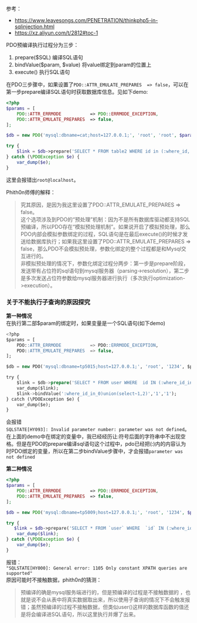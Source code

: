 参考：
- https://www.leavesongs.com/PENETRATION/thinkphp5-in-sqlinjection.html
- https://xz.aliyun.com/t/2812#toc-1


PDO预编译执行过程分为三步：
1. prepare($SQL) 编译SQL语句
2. bindValue($param, $value) 将value绑定到param的位置上
3. execute() 执行SQL语句

在PDO三步骤中，如果设置了`PDO::ATTR_EMULATE_PREPARES  => false`，可以在第一步prepare编译SQL语句时获取数据库信息。见如下demo:
```php
<?php
$params = [
    PDO::ATTR_ERRMODE           => PDO::ERRMODE_EXCEPTION,
    PDO::ATTR_EMULATE_PREPARES  => false,
];

$db = new PDO('mysql:dbname=cat;host=127.0.0.1;', 'root', 'root', $params);

try {
    $link = $db->prepare('SELECT * FROM table2 WHERE id in (:where_id, updatexml(0,concat(0xa,user()),0))');
} catch (\PDOException $e) {
    var_dump($e);
}
```
这里会报错出`root@localhost`。  

Phith0n师傅的解释：
> 究其原因，是因为我这里设置了PDO::ATTR_EMULATE_PREPARES => false。  
> 这个选项涉及到PDO的“预处理”机制：因为不是所有数据库驱动都支持SQL预编译，所以PDO存在“模拟预处理机制”。如果说开启了模拟预处理，那么PDO内部会模拟参数绑定的过程，SQL语句是在最后execute()的时候才发送给数据库执行；如果我这里设置了PDO::ATTR_EMULATE_PREPARES => false，那么PDO不会模拟预处理，参数化绑定的整个过程都是和Mysql交互进行的。  
> 非模拟预处理的情况下，参数化绑定过程分两步：第一步是prepare阶段，发送带有占位符的sql语句到mysql服务器（parsing->resolution），第二步是多次发送占位符参数给mysql服务器进行执行（多次执行optimization->execution）。


### 关于不能执行子查询的原因探究

**第一种情况**  
在执行第二部$param的绑定时，如果变量是一个SQL语句(如下demo)
```sql
<?php
$params = [
    PDO::ATTR_ERRMODE           => PDO::ERRMODE_EXCEPTION,
    PDO::ATTR_EMULATE_PREPARES  => false,
];

$db = new PDO('mysql:dbname=tp5015;host=127.0.0.1;', 'root', '1234', $params);

try {
    $link = $db->prepare('SELECT * FROM user WHERE  id IN (:where_id_in_0)union(select~1,2)');
    var_dump($link);
    $link->bindValue(':where_id_in_0)union(select~1,2)','1','1');
} catch (\PDOException $e) {
    var_dump($e);
}
```
会报错  
`SQLSTATE[HY093]: Invalid parameter number: parameter was not defined`。
在上面的demo中在绑定的变量中，我已经经历让:符号后面的字符串中不出现空格。但是在PDO的prepare编译sql语句这个过程中，pdo已经把(:)内的内容认为时PDO绑定的变量，所以在第二步bindValue步骤中，才会报错`parameter was not defined`
  

**第二种情况**
```php
<?php
$params = [
    PDO::ATTR_ERRMODE           => PDO::ERRMODE_EXCEPTION,
    PDO::ATTR_EMULATE_PREPARES  => false,
];

$db = new PDO('mysql:dbname=tp5009;host=127.0.0.1;', 'root', '1234', $params);

try {
   $link = $db->prepare('SELECT * FROM `user` WHERE  `id` IN (:where_id_in_0,updatexml(0,concat(0xa,(select password from user limit 1)),0)) ');
    var_dump($link);
} catch (\PDOException $e) {
    var_dump($e);
}
```
报错：  
`"SQLSTATE[HY000]: General error: 1105 Only constant XPATH queries are supported"`  
原因可能时不接触数据，phith0n的猜测：  
> 预编译的确是mysql服务端进行的，但是预编译的过程是不接触数据的 ，也就是说不会从表中将真实数据取出来，所以使用子查询的情况下不会触发报错；虽然预编译的过程不接触数据，但类似user()这样的数据库函数的值还是将会编译进SQL语句，所以这里执行并爆了出来。